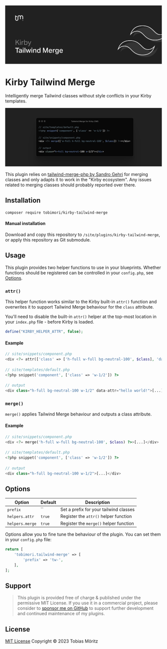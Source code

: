 ![Kirby Tailwind Merge Banner](.github/banner.png)

# Kirby Tailwind Merge

Intelligently merge Tailwind classes without style conflicts in your Kirby templates.

![Example for Tailwind Merge](.github/example.png)

This plugin relies on [tailwind-merge-php by Sandro Gehri](https://github.com/gehrisandro/tailwind-merge-php) for merging classes and only adapts it to work in the "Kirby ecosystem". Any issues related to merging classes should probably reported over there.

## Installation

```
composer require tobimori/kirby-tailwind-merge
```

#### Manual installation

Download and copy this repository to `/site/plugins/kirby-tailwind-merge`, or apply this repository as Git submodule.

## Usage

This plugin provides two helper functions to use in your blueprints. Whether functions should be registered can be controlled in your `config.php`, see [Options](#options).

### `attr()`

This helper function works similar to the Kirby built-in `attr()` function and overwrites it to support Tailwind Merge behaviour for the `class` attribute.

You'll need to disable the built-in `attr()` helper at the top-most location in your `index.php` file - before Kirby is loaded.

```php
define("KIRBY_HELPER_ATTR", false);
```

#### Example

```php
// site/snippets/component.php
<div <?= attr(['class' => ['h-full w-full bg-neutral-100', $class], 'data-attr' => 'hello world!']) ?>>[...]</div>

// site/templates/default.php
<?php snippet('component', ['class' => 'w-1/2']) ?>

// output
<div class="h-full bg-neutral-100 w-1/2" data-attr="hello world!">[...]</div>
```

### `merge()`

`merge()` applies Tailwind Merge behaviour and outputs a class attribute.

#### Example

```php
// site/snippets/component.php
<div <?= merge('h-full w-full bg-neutral-100', $class) ?>>[...]</div>

// site/templates/default.php
<?php snippet('component', ['class' => 'w-1/2']) ?>

// output
<div class="h-full bg-neutral-100 w-1/2">[...]</div>
```

## Options

| Option          | Default | Description                            |
| --------------- | ------- | -------------------------------------- |
| `prefix`        | ``      | Set a prefix for your tailwind classes |
| `helpers.attr`  | `true`  | Register the `attr()` helper function  |
| `helpers.merge` | `true`  | Register the `merge()` helper function |

Options allow you to fine tune the behaviour of the plugin. You can set them in your `config.php` file:

```php
return [
    'tobimori.tailwind-merge' => [
        'prefix' => 'tw-',
    ],
];
```

## Support

> This plugin is provided free of charge & published under the permissive MIT License. If you use it in a commercial project, please consider to [sponsor me on GitHub](https://github.com/sponsors/tobimori) to support further development and continued maintenance of my plugins.

## License

[MIT License](./LICENSE)
Copyright © 2023 Tobias Möritz
